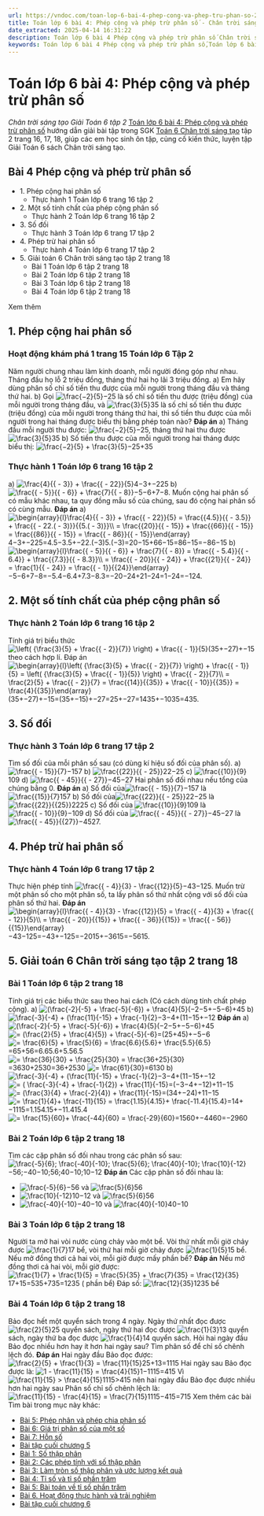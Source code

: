 ```yaml
---
url: https://vndoc.com/toan-lop-6-bai-4-phep-cong-va-phep-tru-phan-so-247221
title: Toán lớp 6 bài 4: Phép cộng và phép trừ phân số - Chân trời sáng tạo Giải Toán 6 tập 2 - VnDoc.com
date_extracted: 2025-04-14 16:31:22
description: Toán lớp 6 bài 4 Phép cộng và phép trừ phân số Chân trời sáng tạo bao gồm lời giải chi tiết cho từng bài tập cho các em học sinh tham khảo luyện Giải Toán 6 CTST.
keywords: Toán lớp 6 bài 4 Phép cộng và phép trừ phân số,Toán lớp 6 bài 4 chương 5 chân trời sáng tạo,toán 6,toán lớp 6,giải toán lớp 6,giải toán 6,toán lớp 6 chân trời sáng tạo,toán 6 chân trời sáng tạo,giải toán lớp 6 chân trời sáng tạo,giải toán 6 chân trời sáng tạo,Toán lớp 6 chân trời sáng tạo bài 4,Phép cộng và phép trừ phân số,bài 4 Phép cộng và phép trừ phân số,toán lớp 6 chân trời sáng tạo bài Phép cộng và phép trừ phân số
---
```


# Toán lớp 6 bài 4: Phép cộng và phép trừ phân số
 _Chân trời sáng tạo Giải Toán 6 tập 2_
[Toán lớp 6 bài 4: Phép cộng và phép trừ phân số](<https://vndoc.com/toan-lop-6-bai-4-phep-cong-va-phep-tru-phan-so-247221>) hướng dẫn giải bài tập trong SGK [Toán 6 Chân trời sáng tạo](<https://vndoc.com/toan-lop-6-sach-chan-troi-sang-tao>) tập 2 trang 16, 17, 18, giúp các em học sinh ôn tập, củng cố kiến thức, luyện tập Giải Toán 6 sách Chân trời sáng tạo.
## **Bài 4 Phép cộng và phép trừ phân số**
  * 1\. Phép cộng hai phân số
    * Thực hành 1 Toán lớp 6 trang 16 tập 2
  * 2\. Một số tính chất của phép cộng phân số
    * Thực hành 2 Toán lớp 6 trang 16 tập 2
  * 3\. Số đối
    * Thực hành 3 Toán lớp 6 trang 17 tập 2
  * 4\. Phép trừ hai phân số
    * Thực hành 4 Toán lớp 6 trang 17 tập 2
  * 5\. Giải toán 6 Chân trời sáng tạo tập 2 trang 18
    * Bài 1 Toán lớp 6 tập 2 trang 18
    * Bài 2 Toán lớp 6 tập 2 trang 18
    * Bài 3 Toán lớp 6 tập 2 trang 18
    * Bài 4 Toán lớp 6 tập 2 trang 18

Xem thêm
## 1\. Phép cộng hai phân số
### **Hoạt động khám phá 1 trang 15 Toán lớp 6 Tập 2**
Năm người chung nhau làm kinh doanh, mỗi người đóng góp như nhau. Tháng đầu họ lỗ 2 triệu đồng, tháng thứ hai họ lãi 3 triệu đồng.
a\) Em hãy dùng phân số chỉ số tiền thu được của mỗi người trong tháng đầu và tháng thứ hai.
b\) Gọi ![\\frac{−2}{5}](https://i.vdoc.vn/data/image/blank.png)−25 là số chỉ số tiền thu được \(triệu đồng\) của mỗi người trong tháng đầu, và ![\\frac{3}{5}](https://i.vdoc.vn/data/image/blank.png)35 là số chỉ số tiền thu được \(triệu đồng\) của mỗi người trong tháng thứ hai, thì số tiền thu được của mỗi người trong hai tháng được biểu thị bằng phép toán nào?
**Đáp án**
a\) Tháng đầu mỗi người thu được: ![\\frac{−2}{5}](https://i.vdoc.vn/data/image/blank.png)−25, tháng thứ hai thu được ![\\frac{3}{5}](https://i.vdoc.vn/data/image/blank.png)35
b\) Số tiền thu được của mỗi người trong hai tháng được biểu thị: ![\\frac{−2}{5} + \\frac{3}{5}](https://i.vdoc.vn/data/image/blank.png)−25+35
### Thực hành 1 Toán lớp 6 trang 16 tập 2
a\) ![\\frac{4}{{ - 3}} + \\frac{{ - 22}}{5}](https://i.vdoc.vn/data/image/blank.png)4−3+−225
b\) ![\\frac{{ - 5}}{{ - 6}} + \\frac{7}{{ - 8}}](https://i.vdoc.vn/data/image/blank.png)−5−6+7−8.
Muốn cộng hai phân số có mẫu khác nhau, ta quy đồng mẫu số của chúng, sau đó cộng hai phân số có cùng mẫu.
**Đáp án**
a\)
![\\begin{array}{l}\\frac{4}{{ - 3}} + \\frac{{ - 22}}{5} = \\frac{{4.5}}{{ - 3.5}} + \\frac{{ - 22.\( - 3\)}}{{5.\( - 3\)}}\\\\ = \\frac{{20}}{{ - 15}} + \\frac{{66}}{{ - 15}} = \\frac{{86}}{{ - 15}} = \\frac{{ - 86}}{{ - 15}}\\end{array}](https://i.vdoc.vn/data/image/blank.png)4−3+−225=4.5−3.5+−22.\(−3\)5.\(−3\)=20−15+66−15=86−15=−86−15
b\)
![\\begin{array}{l}\\frac{{ - 5}}{{ - 6}} + \\frac{7}{{ - 8}} = \\frac{{ - 5.4}}{{ - 6.4}} + \\frac{{7.3}}{{ - 8.3}}\\\\ = \\frac{{ - 20}}{{ - 24}} + \\frac{{21}}{{ - 24}} = \\frac{1}{{ - 24}} = \\frac{{ - 1}}{{24}}\\end{array}](https://i.vdoc.vn/data/image/blank.png)−5−6+7−8=−5.4−6.4+7.3−8.3=−20−24+21−24=1−24=−124.
## 2\. Một số tính chất của phép cộng phân số
### Thực hành 2 Toán lớp 6 trang 16 tập 2
Tính giá trị biểu thức ![\\left\( {\\frac{3}{5} + \\frac{{ - 2}}{7}} \\right\) + \\frac{{ - 1}}{5}](https://i.vdoc.vn/data/image/blank.png)\(35+−27\)+−15 theo cách hợp lí.
Đáp án
![\\begin{array}{l}\\left\( {\\frac{3}{5} + \\frac{{ - 2}}{7}} \\right\) + \\frac{{ - 1}}{5} = \\left\( {\\frac{3}{5} + \\frac{{ - 1}}{5}} \\right\) + \\frac{{ - 2}}{7}\\\\ = \\frac{2}{5} + \\frac{{ - 2}}{7} = \\frac{{14}}{{35}} + \\frac{{ - 10}}{{35}} = \\frac{4}{{35}}\\end{array}](https://i.vdoc.vn/data/image/blank.png)\(35+−27\)+−15=\(35+−15\)+−27=25+−27=1435+−1035=435.
## 3\. Số đối
### Thực hành 3 Toán lớp 6 trang 17 tập 2
Tìm số đối của mỗi phân số sau \(có dùng kí hiệu số đối của phân số\).
a\) ![\\frac{{ - 15}}{7}](https://i.vdoc.vn/data/image/blank.png)−157
b\) ![\\frac{{22}}{{ - 25}}](https://i.vdoc.vn/data/image/blank.png)22−25
c\) ![\\frac{{10}}{9}](https://i.vdoc.vn/data/image/blank.png)109
d\) ![\\frac{{ - 45}}{{ - 27}}](https://i.vdoc.vn/data/image/blank.png)−45−27
Hai phân số đối nhau nếu tổng của chúng bằng 0.
**Đáp án**
a\) Số đối của![\\frac{{ - 15}}{7}](https://i.vdoc.vn/data/image/blank.png)−157 là![\\frac{{15}}{7}](https://i.vdoc.vn/data/image/blank.png)157
b\) Số đối của![\\frac{{22}}{{ - 25}}](https://i.vdoc.vn/data/image/blank.png)22−25 là ![\\frac{{22}}{{25}}](https://i.vdoc.vn/data/image/blank.png)2225
c\) Số đối của ![\\frac{{10}}{9}](https://i.vdoc.vn/data/image/blank.png)109 là ![\\frac{{ - 10}}{9}](https://i.vdoc.vn/data/image/blank.png)−109
d\) Số đối của ![\\frac{{ - 45}}{{ - 27}}](https://i.vdoc.vn/data/image/blank.png)−45−27 là ![\\frac{{ - 45}}{{27}}](https://i.vdoc.vn/data/image/blank.png)−4527.
## 4\. Phép trừ hai phân số
### Thực hành 4 Toán lớp 6 trang 17 tập 2
Thực hiện phép tính ![\\frac{{ - 4}}{3} - \\frac{{12}}{5}](https://i.vdoc.vn/data/image/blank.png)−43−125.
Muốn trừ một phân số cho một phân số, ta lấy phân số thứ nhất cộng với số đối của phân số thứ hai.
**Đáp án**
![\\begin{array}{l}\\frac{{ - 4}}{3} - \\frac{{12}}{5} = \\frac{{ - 4}}{3} + \\frac{{ - 12}}{5}\\\\ = \\frac{{ - 20}}{{15}} + \\frac{{ - 36}}{{15}} = \\frac{{ - 56}}{{15}}\\end{array}](https://i.vdoc.vn/data/image/blank.png) −43−125=−43+−125=−2015+−3615=−5615.
## 5\. Giải toán 6 Chân trời sáng tạo tập 2 trang 18
### Bài 1 Toán lớp 6 tập 2 trang 18
Tính giá trị các biểu thức sau theo hai cách \(Có cách dùng tính chất phép cộng\).
a\) ![\(\\frac{-2}{-5} + \\frac{-5}{-6}\) + \\frac{4}{5}](https://i.vdoc.vn/data/image/blank.png)\(−2−5+−5−6\)+45
b\) ![\\frac{-3}{-4} + \(\\frac{11}{-15} + \\frac{-1}{2}](https://i.vdoc.vn/data/image/blank.png)−3−4+\(11−15+−12
**Đáp án**
a\) ![\(\\frac{-2}{-5} + \\frac{-5}{-6}\) + \\frac{4}{5}](https://i.vdoc.vn/data/image/blank.png)\(−2−5+−5−6\)+45
![= \(\\frac{2}{5} + \\frac{4}{5}\) + \\frac{-5}{-6}](https://i.vdoc.vn/data/image/blank.png)=\(25+45\)+−5−6
![= \\frac{6}{5} + \\frac{5}{6} = \\frac{6.6}{5.6}+ \\frac{5.5}{6.5}](https://i.vdoc.vn/data/image/blank.png)=65+56=6.65.6+5.56.5
![= \\frac{36}{30} + \\frac{25}{30} = \\frac{36+25}{30}](https://i.vdoc.vn/data/image/blank.png)=3630+2530=36+2530
![= \\frac{61}{30}](https://i.vdoc.vn/data/image/blank.png)=6130
b\) ![\\frac{-3}{-4} + \(\\frac{11}{-15} + \\frac{-1}{2}](https://i.vdoc.vn/data/image/blank.png)−3−4+\(11−15+−12
![= \( \\frac{-3}{-4} + \\frac{-1}{2}\) + \\frac{11}{-15}](https://i.vdoc.vn/data/image/blank.png)=\(−3−4+−12\)+11−15
![= \(\\frac{3}{4} + \\frac{-2}{4}\) + \\frac{11}{-15}](https://i.vdoc.vn/data/image/blank.png)=\(34+−24\)+11−15
![= \\frac{1}{4}+ \\frac{-11}{15} = \\frac{1.15}{4.15}+ \\frac{-11.4}{15.4}](https://i.vdoc.vn/data/image/blank.png)=14+−1115=1.154.15+−11.415.4
![= \\frac{15}{60}+ \\frac{-44}{60} = \\frac{-29}{60}](https://i.vdoc.vn/data/image/blank.png)=1560+−4460=−2960
### Bài 2 Toán lớp 6 tập 2 trang 18
Tìm các cặp phân số đối nhau trong các phân số sau:
![\\frac{-5}{6}; \\frac{-40}{-10}; \\frac{5}{6}; \\frac{40}{-10}; \\frac{10}{-12}](https://i.vdoc.vn/data/image/blank.png)−56;−40−10;56;40−10;10−12
**Đáp án**
Các cặp phân số đối nhau là:
  * ![\\frac{-5}{6}](https://i.vdoc.vn/data/image/blank.png)−56 và ![\\frac{5}{6}](https://i.vdoc.vn/data/image/blank.png)56
  * ![\\frac{10}{-12}](https://i.vdoc.vn/data/image/blank.png)10−12 và ![\\frac{5}{6}](https://i.vdoc.vn/data/image/blank.png)56
  * ![\\frac{-40}{-10}](https://i.vdoc.vn/data/image/blank.png)−40−10 và ![\\frac{40}{-10}](https://i.vdoc.vn/data/image/blank.png)40−10

### Bài 3 Toán lớp 6 tập 2 trang 18
Người ta mở hai vòi nước cùng chảy vào một bể. Vòi thứ nhất mỗi giờ chảy được ![\\frac{1}{7}](https://i.vdoc.vn/data/image/blank.png)17 bể, vòi thứ hai mỗi giờ chảy được ![\\frac{1}{5}](https://i.vdoc.vn/data/image/blank.png)15 bể. Nếu mở đồng thơi cả hai vòi, mỗi giờ được mấy phần bể?
**Đáp án**
Nếu mở đồng thơi cả hai vòi, mỗi giờ được:
![\\frac{1}{7} + \\frac{1}{5} = \\frac{5}{35} + \\frac{7}{35} = \\frac{12}{35}](https://i.vdoc.vn/data/image/blank.png)17+15=535+735=1235 \( phần bể\)
Đáp số: ![\\frac{12}{35}](https://i.vdoc.vn/data/image/blank.png)1235 bể
### Bài 4 Toán lớp 6 tập 2 trang 18
Bảo đọc hết một quyển sách trong 4 ngày. Ngày thứ nhất đọc được ![\\frac{2}{5}](https://i.vdoc.vn/data/image/blank.png)25 quyển sách, ngày thứ hai đọc được ![\\frac{1}{3}](https://i.vdoc.vn/data/image/blank.png)13 quyển sách, ngày thứ ba đọc được ![\\frac{1}{4}](https://i.vdoc.vn/data/image/blank.png)14 quyển sách. Hỏi hai ngày đầu Bảo đọc nhiều hơn hay ít hơn hai ngày sau? Tìm phân số để chỉ số chênh lệch đó.
**Đáp án**
Hai ngày đầu Bảo đọc được:
![\\frac{2}{5} + \\frac{1}{3} = \\frac{11}{15}](https://i.vdoc.vn/data/image/blank.png)25+13=1115
Hai ngày sau Bảo đọc được là:
![1 - \\frac{11}{15} = \\frac{4}{15}](https://i.vdoc.vn/data/image/blank.png)1−1115=415
Vì ![\\frac{11}{15} > \\frac{4}{15}](https://i.vdoc.vn/data/image/blank.png)1115>415 nên hai ngày đầu Bảo đọc được nhiều hơn hai ngày sau
Phân số chỉ số chênh lệch là: ![\\frac{11}{15} - \\frac{4}{15} = \\frac{7}{15}](https://i.vdoc.vn/data/image/blank.png)1115−415=715
Xem thêm các bài Tìm bài trong mục này khác:
  * [Bài 5: Phép nhân và phép chia phân số](</toan-lop-6-bai-5-phep-nhan-va-phep-chia-phan-so-255243>)
  * [Bài 6: Giá trị phân số của một số](</toan-lop-6-bai-6-gia-tri-phan-so-cua-mot-so-255251>)
  * [Bài 7: Hỗn số](</toan-lop-6-bai-7-hon-so-271210>)
  * [Bài tập cuối chương 5](</toan-lop-6-bai-tap-cuoi-chuong-5-271217>)
  * [Bài 1: Số thập phân](</toan-lop-6-bai-1-so-thap-phan-257558>)
  * [Bài 2: Các phép tính với số thập phân](</toan-lop-6-bai-2-cac-phep-tinh-voi-so-thap-phan-257560>)
  * [Bài 3: Làm tròn số thập phân và ước lượng kết quả](</toan-lop-6-bai-3-lam-tron-so-thap-phan-va-uoc-luong-ket-qua-257537>)
  * [Bài 4: Tỉ số và tỉ số phần trăm](</toan-lop-6-bai-4-ti-so-va-ti-so-phan-tram-257538>)
  * [Bài 5: Bài toán về tỉ số phần trăm](</toan-lop-6-bai-5-bai-toan-ve-ti-so-phan-tram-257540>)
  * [Bài 6. Hoạt động thực hành và trải nghiệm](</toan-lop-6-bai-6-hoat-dong-thuc-hanh-va-trai-nghiem-257554>)
  * [Bài tập cuối chương 6](</toan-lop-6-trang-50-bai-tap-cuoi-chuong-6-257556>)

